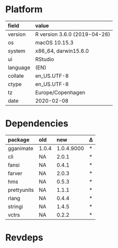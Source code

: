 # Platform

|field    |value                        |
|:--------|:----------------------------|
|version  |R version 3.6.0 (2019-04-26) |
|os       |macOS  10.15.3               |
|system   |x86_64, darwin15.6.0         |
|ui       |RStudio                      |
|language |(EN)                         |
|collate  |en_US.UTF-8                  |
|ctype    |en_US.UTF-8                  |
|tz       |Europe/Copenhagen            |
|date     |2020-02-08                   |

# Dependencies

|package     |old   |new        |Δ  |
|:-----------|:-----|:----------|:--|
|gganimate   |1.0.4 |1.0.4.9000 |*  |
|cli         |NA    |2.0.1      |*  |
|fansi       |NA    |0.4.1      |*  |
|farver      |NA    |2.0.3      |*  |
|hms         |NA    |0.5.3      |*  |
|prettyunits |NA    |1.1.1      |*  |
|rlang       |NA    |0.4.4      |*  |
|stringi     |NA    |1.4.5      |*  |
|vctrs       |NA    |0.2.2      |*  |

# Revdeps


